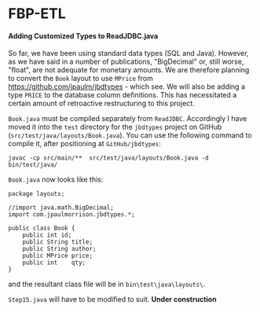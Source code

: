 FBP-ETL
=======

#### Adding Customized Types to ReadJDBC.java 

So far, we have been using standard data types (SQL and Java).  However, as we have said in a number of publications, "BigDecimal" or, still worse, "float", are not adequate for monetary amounts.  We are therefore planning to convert the `Book` layout to use `MPrice` from https://github.com/jpaulm/jbdtypes - which see.  We will also be adding a type `PRICE` to the database column definitions.  This has necessitated a certain amount of retroactive restructuring to this project.

`Book.java` must be compiled separately from `ReadJDBC`.  Accordingly I have moved it into the `test` directory for the `jbdtypes` project on GitHub (`src/test/java/layouts/Book.java`).  You can use the following command to compile it, after positioning at `GitHub/jbdtypes`:

    javac -cp src/main/**  src/test/java/layouts/Book.java -d bin/test/java/
    
`Book.java` now looks like this:

```
package layouts;

//import java.math.BigDecimal;
import com.jpaulmorrison.jbdtypes.*;

public class Book {
	public int id;
	public String title;
	public String author;
	public MPrice price;
	public int    qty;
}
```

and the resultant class file will be in `bin\test\java\layouts\`.

`Step15.java` will have to be modified to suit.
**Under construction**
